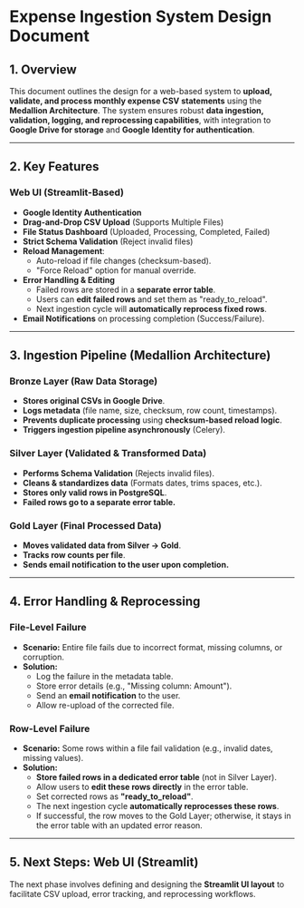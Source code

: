 # Expense Ingestion System Design Document

## 1. Overview

This document outlines the design for a web-based system to **upload, validate, and process monthly expense CSV statements** using the **Medallion Architecture**. The system ensures robust **data ingestion, validation, logging, and reprocessing capabilities**, with integration to **Google Drive for storage** and **Google Identity for authentication**.

---

## 2. Key Features

### Web UI (Streamlit-Based)

- **Google Identity Authentication**
- **Drag-and-Drop CSV Upload** (Supports Multiple Files)
- **File Status Dashboard** (Uploaded, Processing, Completed, Failed)
- **Strict Schema Validation** (Reject invalid files)
- **Reload Management**:
  - Auto-reload if file changes (checksum-based).
  - "Force Reload" option for manual override.
- **Error Handling & Editing**
  - Failed rows are stored in a **separate error table**.
  - Users can **edit failed rows** and set them as "ready_to_reload".
  - Next ingestion cycle will **automatically reprocess fixed rows**.
- **Email Notifications** on processing completion (Success/Failure).

---

## 3. Ingestion Pipeline (Medallion Architecture)

### Bronze Layer (Raw Data Storage)

- **Stores original CSVs in Google Drive**.
- **Logs metadata** (file name, size, checksum, row count, timestamps).
- **Prevents duplicate processing** using **checksum-based reload logic**.
- **Triggers ingestion pipeline asynchronously** (Celery).

### Silver Layer (Validated & Transformed Data)

- **Performs Schema Validation** (Rejects invalid files).
- **Cleans & standardizes data** (Formats dates, trims spaces, etc.).
- **Stores only valid rows in PostgreSQL**.
- **Failed rows go to a separate error table.**

### Gold Layer (Final Processed Data)

- **Moves validated data from Silver → Gold**.
- **Tracks row counts per file**.
- **Sends email notification to the user upon completion.**

---

## 4. Error Handling & Reprocessing

### File-Level Failure

- **Scenario:** Entire file fails due to incorrect format, missing columns, or corruption.
- **Solution:**
  - Log the failure in the metadata table.
  - Store error details (e.g., "Missing column: Amount").
  - Send an **email notification** to the user.
  - Allow re-upload of the corrected file.

### Row-Level Failure

- **Scenario:** Some rows within a file fail validation (e.g., invalid dates, missing values).
- **Solution:**
  - **Store failed rows in a dedicated error table** (not in Silver Layer).
  - Allow users to **edit these rows directly** in the error table.
  - Set corrected rows as **"ready_to_reload"**.
  - The next ingestion cycle **automatically reprocesses these rows**.
  - If successful, the row moves to the Gold Layer; otherwise, it stays in the error table with an updated error reason.

---

## 5. Next Steps: Web UI (Streamlit)

The next phase involves defining and designing the **Streamlit UI layout** to facilitate CSV upload, error tracking, and reprocessing workflows.
